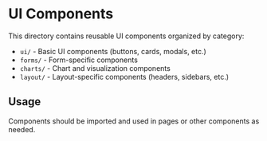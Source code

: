# UI Components

This directory contains reusable UI components organized by category:

- `ui/` - Basic UI components (buttons, cards, modals, etc.)
- `forms/` - Form-specific components  
- `charts/` - Chart and visualization components
- `layout/` - Layout-specific components (headers, sidebars, etc.)

## Usage

Components should be imported and used in pages or other components as needed.